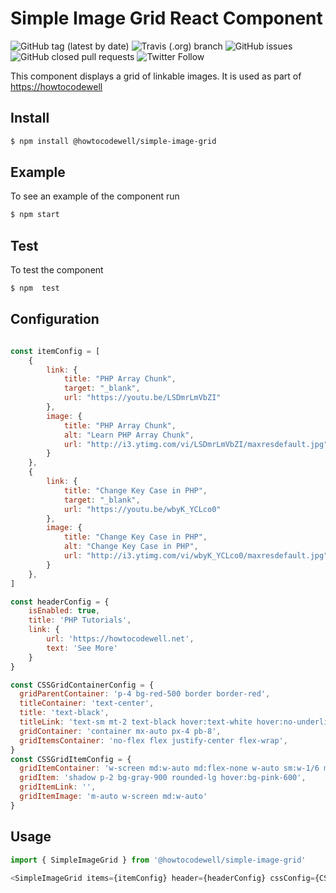# Simple Image Grid React Component
![GitHub tag (latest by date)](https://img.shields.io/github/v/tag/howtocodewell/simple-image-grid)
![Travis (.org) branch](https://img.shields.io/travis/howtocodewell/simple-image-grid/main)
![GitHub issues](https://img.shields.io/github/issues/howtocodewell/simple-image-grid)
![GitHub closed pull requests](https://img.shields.io/github/issues-pr-closed/howtocodewell/simple-image-grid)
![Twitter Follow](https://img.shields.io/twitter/follow/howtocodewell)

This component displays a grid of linkable images.
It is used as part of [https://howtocodewell](https://howtocodewell])

## Install
```bash
$ npm install @howtocodewell/simple-image-grid
```
## Example
To see an example of the component run 
```bash
$ npm start
```
## Test
To test the component
```bash
$ npm  test
```

## Configuration
```javascript

const itemConfig = [
    {
        link: {
            title: "PHP Array Chunk",
            target: "_blank",
            url: "https://youtu.be/LSDmrLmVbZI"
        },
        image: {
            title: "PHP Array Chunk",
            alt: "Learn PHP Array Chunk",
            url: "http://i3.ytimg.com/vi/LSDmrLmVbZI/maxresdefault.jpg"
        }
    },
    {
        link: {
            title: "Change Key Case in PHP",
            target: "_blank",
            url: "https://youtu.be/wbyK_YCLco0"
        },
        image: {
            title: "Change Key Case in PHP",
            alt: "Change Key Case in PHP",
            url: "http://i3.ytimg.com/vi/wbyK_YCLco0/maxresdefault.jpg"
        }
    },
]

const headerConfig = {
    isEnabled: true,
    title: 'PHP Tutorials',
    link: {
        url: 'https://howtocodewell.net',
        text: 'See More'
    }
}

const CSSGridContainerConfig = {
  gridParentContainer: 'p-4 bg-red-500 border border-red',
  titleContainer: 'text-center',
  title: 'text-black',
  titleLink: 'text-sm mt-2 text-black hover:text-white hover:no-underline',
  gridContainer: 'container mx-auto px-4 pb-8',
  gridItemsContainer: 'no-flex flex justify-center flex-wrap',
}
const CSSGridItemConfig = {
  gridItemContainer: 'w-screen md:w-auto md:flex-none w-auto sm:w-1/6 md:w-1/6 p-4 pt-0 mb-2',
  gridItem: 'shadow p-2 bg-gray-900 rounded-lg hover:bg-pink-600',
  gridItemLink: '',
  gridItemImage: 'm-auto w-screen md:w-auto'
}

```

## Usage
```javascript
import { SimpleImageGrid } from '@howtocodewell/simple-image-grid'

<SimpleImageGrid items={itemConfig} header={headerConfig} cssConfig={CSSGridContainerConfig} cssGridItemConfig={CSSGridItemConfig}/>

```
